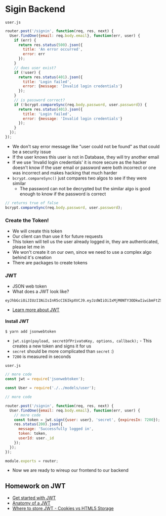 # Sigin Backend
`user.js`

```js
router.post('/signin', function(req, res, next) {
  User.findOne({email: req.body.email}, function(err, user) {
    if (err) {
      return res.status(500).json({
        title: 'An error occurred',
        error: err
      });
    }
    // does user exist?
    if (!user) {
      return res.status(401).json({
        title: 'Login failed',
        error: {message: 'Invalid login credentials'}
      });
    }
    // is password correct?
    if (!bcrypt.compareSync(req.body.password, user.password)) {
      return res.status(401).json({
        title: 'Login failed',
        error: {message: 'Invalid login credentials'}
      });
    }
  });
});
```

* We don't say error message like "user could not be found" as that could be a security issue
* If the user knows this user is not in Database, they will try another email
* If we use 'Invalid login credentials' it is more secure as the hacker doesn't know if the user email or password were both incorrect or one was incorrect and makes hacking that much harder
* `bcrypt.compareSync()` just compares two algos to see if they were similar
    - The password can not be decrypted but the similar algo is good enough to know if the password is correct

```js
// returns true of false
bcrypt.compareSync(req.body.password, user.password);
```

### Create the Token!
* We will create this token
* Our client can than use it for future requests
* This token will tell us the user already logged in, they are authenticated, please let me in
* We won't create it on our own, since we need to use a complex algo behind it's creation
* There are packages to create tokens

### JWT
* JSON web token
* What does a JWT look like?

```
eyJhbGciOiJIUzI1NiIsInR5cCI6IkpXVCJ9.eyJzdWIiOiIxMjM0NTY3ODkwIiwibmFtZSI6IkpvaG4gRG9lIiwiYWRtaW4iOnRydWV9.TJVA95OrM7E2cBab30RMHrHDcEfxjoYZgeFONFh7HgQ
```

* [Learn more about JWT](https://jwt.io/)

#### Install JWT
`$ yarn add jsonwebtoken`

* `jwt.sign(payload, secretOfPrivateKey, options, callback);` - This creates a new token and signs it for us
* `secret` should be more complicated than `secret` :)
* `7200` is measured in seconds

`user.js`

```js
// more code
const jwt = require('jsonwebtoken');

const User = require('./../models/user');

// more code

router.post('/signin', function(req, res, next) {
  User.findOne({email: req.body.email}, function(err, user) {
    // more code
    const token = jwt.sign({user: user}, 'secret', {expiresIn: 7200});
    res.status(200).json({
      message: 'Successfully logged in',
      token: token,
      userId: user._id
    });
  });
});

module.exports = router;
```

* Now we are ready to wireup our frontend to our backend

## Homework on JWT
* [Get started with JWT](https://auth0.com/learn/json-web-tokens/)
* [Anatomy of a JWT](https://scotch.io/tutorials/the-anatomy-of-a-json-web-token)
* [Where to store JWT - Cookies vs HTML5 Storage](https://stormpath.com/blog/where-to-store-your-jwts-cookies-vs-html5-web-storage)

